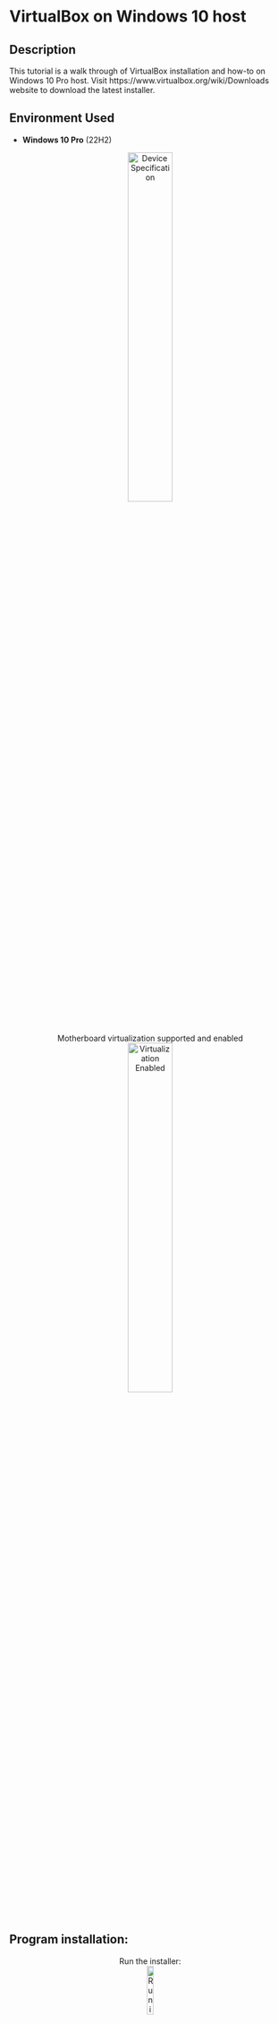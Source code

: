 <h1>VirtualBox on Windows 10 host</h1>

<h2>Description</h2>
This tutorial is a walk through of VirtualBox installation and how-to on Windows 10 Pro host. Visit https://www.virtualbox.org/wiki/Downloads website to download the latest installer.
<br />

<h2>Environment Used</h2>

- <b>Windows 10 Pro</b> (22H2)
<p align="center">
<img src="https://i.imgur.com/ouMoLz0.jpg" height="40%" width="40%" alt="Device Specification"/>
<br/>
<p align="center">
 Motherboard virtualization supported and enabled<br/>
<img src="https://i.imgur.com/SjjO4vV.png" height="40%" width="40%" alt="Virtualization Enabled"/>
<br/>

 
<h2>Program installation:</h2>

<p align="center">
Run the installer:<br/>
<img src="https://i.imgur.com/LjQWujF.png" height="15%" width="15%" alt="Run installer"/>
<br />
Start of installation, click Next button:<br />
<img src="https://i.imgur.com/h0JlwqQ.png" height="40%" width="40%" alt="Run installer"/>
<br />
Click Next button to proceed with default settings:<br />
<img src="https://i.imgur.com/17zI2vT.png" height="40%" width="40%" alt="Run installer"/>
<br />
Click Yes button to install Oracle VM Virtualbox Networking feature:<br />
<img src="https://i.imgur.com/s2LgB3z.png" height="40%" width="40%" alt="Run installer"/>
<br />
Click Yes button to install Python Core dependencies:<br />
<img src="https://i.imgur.com/yRzm7lp.png" height="40%" width="40%" alt="Run installer"/>
<br />
Click Install button to begin the installation:<br />
<img src="https://i.imgur.com/xewkZ42.png" height="40%" width="40%" alt="Run installer"/>
<br />
Let it do it's thing:<br />
<img src="https://i.imgur.com/auTZc1z.png" height="40%" width="40%" alt="Run installer"/>
<br />
Installation is done, Click Finish button to exit the setup wizard:<br />
<img src="https://i.imgur.com/KifDEWM.png" height="40%" width="40%" alt="Run installer"/>
<br />
Virtualbox is ready to host your preferred operating system:<br />
<img src="https://i.imgur.com/wlOPsJz.png" height="60%" width="60%" alt="Run installer"/>
<br />


<h2>Program walk-through:</h2>

<p align="center">
Device Specification: <br/>
<img src="https://i.imgur.com/MOv9hMj.jpg" height="40%" width="40%" alt="Device Specification"/>
<br />
<br />
Select the disk:  <br/>
<img src="https://i.imgur.com/tcTyMUE.png" height="80%" width="80%" alt="Disk Sanitization Steps"/>
<br />
<br />
Enter the number of passes: <br/>
<img src="https://i.imgur.com/nCIbXbg.png" height="80%" width="80%" alt="Disk Sanitization Steps"/>
<br />
<br />
Confirm your selection:  <br/>
<img src="https://i.imgur.com/cdFHBiU.png" height="80%" width="80%" alt="Disk Sanitization Steps"/>
<br />
<br />
Wait for process to complete (may take some time):  <br/>
<img src="https://i.imgur.com/JL945Ga.png" height="80%" width="80%" alt="Disk Sanitization Steps"/>
<br />
<br />
Sanitization complete:  <br/>
<img src="https://i.imgur.com/K71yaM2.png" height="80%" width="80%" alt="Disk Sanitization Steps"/>
<br />
<br />
Observe the wiped disk:  <br/>
<img src="https://i.imgur.com/AeZkvFQ.png" height="80%" width="80%" alt="Disk Sanitization Steps"/>
</p>

<!--
 ```diff
- text in red
+ text in green
! text in orange
# text in gray
@@ text in purple (and bold)@@
```
--!>
